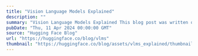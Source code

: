 ```yaml
---
title: "Vision Language Models Explained"
description: ""
summary: "Vision Language Models Explained This blog post was written on April 2024 and provides a great intro..."
pubDate: "Thu, 11 Apr 2024 00:00:00 GMT"
source: "Hugging Face Blog"
url: "https://huggingface.co/blog/vlms"
thumbnail: "https://huggingface.co/blog/assets/vlms_explained/thumbnail.png"
---
```


